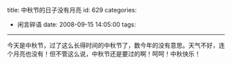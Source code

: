 title: 中秋节的日子没有月亮
id: 629
categories:
  - 闲言碎语
date: 2008-09-15 14:05:00
tags:
---

今天是中秋节，过了这么长得时间的中秋节了，数今年的没有意思。天气不好，连个月亮也没有！但不管这么说，中秋节还是要过的啊！呵呵！中秋快乐！